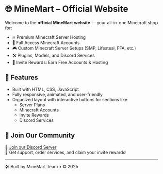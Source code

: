 # 🌐 MineMart – Official Website

Welcome to the **official MineMart website** — your all-in-one Minecraft shop for:

- 🔥 Premium Minecraft Server Hosting
- 🛒 Full Access Minecraft Accounts
- 🎮 Custom Minecraft Server Setups (SMP, Lifesteal, FFA, etc.)
- 🛠️ Plugins, Models, and Discord Services
- 🎁 Invite Rewards: Earn Free Accounts & Hosting

## 🚀 Features
- Built with HTML, CSS, JavaScript
- Fully responsive, animated, and user-friendly
- Organized layout with interactive buttons for sections like:
  - Server Plans
  - Minecraft Accounts
  - Invite Rewards
  - Discord Services

## 💬 Join Our Community
📌 [Join our Discord Server](https://discord.gg/8N9j2ybu)  
🎯 Get support, order services, and claim your invite rewards!

---

🛠️ Built by MineMart Team • © 2025
